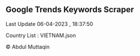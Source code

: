 

## Google Trends Keywords Scraper 
 
Last Update 06-04-2023 , 18:37:50

Country List :
VIETNAM.json



© Abdul Muttaqin 
